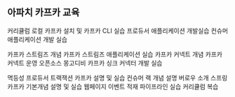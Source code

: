





## 아파치 카프카 교육



커리큘럼
로컬 카프카 설치 및 카프카 CLI 실습
프로듀서 애플리케이션 개발실습
컨슈머 애플리케이션 개발 실습

카프카 스트림즈 개념
카프카 스트림즈 애플리케이션 실습
카프카 커넥트 개념 
카프카 커넥트 운영
오픈소스 몽고디비 카프카 싱크 커넥터 개발 실습

멱등성 프로듀서 트랙잭션 카프카 설명 및 실습
컨슈머 랙 개념 설명 버로우 소개
스프링 카프카 기본개념 설명 및 실습
웹페이지 이벤트 적재 파이프라인 실습
커리큘럼 복습 
